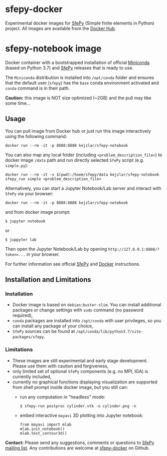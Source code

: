 # sfepy-docker
Experimental docker images for [SfePy](http://sfepy.org) (Simple finite elements in Python) project. All images
 are available from the [Docker Hub](https://hub.docker.com/u/kejzlar).


# sfepy-notebook image

Docker container with a bootstrapped installation of official [Miniconda](http://conda.pydata.org/miniconda.html)
(based on Python 3.7) and [SfePy](https://anaconda.org/conda-forge/sfepy) releases that is ready to use.

The `Miniconda` distribution is installed into `/opt/conda` folder and ensures that the default user (`sfepy`) has
the `base` conda environment activated and `conda` command is in their path.

__Caution:__ this image is NOT size optimized (~2GB) and the pull may tike some time...

## Usage

You can pull image from Docker hub or just run this image interactively using the following command:

    docker run --rm -it -p 8888:8888 kejzlar/sfepy-notebook

You can also map any local folder (including `<problem_description_file>`) to docker image `/data` path and
run directly selected `SfePy` script (e.g. `simple.py`):

    docker run --rm -it -v $(pwd):/hoem/sfepy/data kejzlar/sfepy-notebook sfepy_run simple <problem_description_file>

Alternatively, you can start a Jupyter Notebook/Lab server and interact with `SfePy` via your browser:

    docker run --rm -it -p 8888:8888 kejzlar/sfepy-notebook

and from docker image prompt:

    $ jupyter notebook
or

    $ juppyter lab
    
Then open the Jupyter Notebook/Lab by opening `http://127.0.0.1:8888/?token=...` in your browser.

For further information see official [SfePy](http://sfepy.org/doc-devel/index.html#documentation) and
[Docker](https://docs.docker.com/) instructions.

## Installation and Limitations
### Installation

* Docker image is based on `debian:buster-slim`. You can install additional packages or change settings with `sudo`
  command (no password required),
* `conda` packages are installed into `/opt/conda` with user privileges, so you can install any package of your choice,
* `SfePy` sources can be found at `/opt/conda/lib/python3.7/site-packages/sfepy`.

### Limitations

* These images are still experimental and early stage development. Please use them with caution and forgiveness,
* only limited set of optional `SfePy` components (e.g. no MPI, IGA) is currently included,
* currently no graphical functions displaying visualization are supported from shell prompt inside docker image,
  but you still can:
  * run any computation in "headless" mode:

        $ sfepy-run postproc cylinder.vtk -o cylinder.png -n
  
  * embed interactive `mayavi` 3D plotting into Jupyter notebook:
  
        from mayavi import mlab
        mlab.init_notebook()
        mlab.test_contour3d()


__Contact:__ Please send any suggestions, comments or questions to 
[SfePy mailing list](https://mail.python.org/mm3/mailman3/lists/sfepy.python.org). Any contributions are welcome at
[sfepy-docker](https://github.com/sfepy/sfepy-docker) on Github.